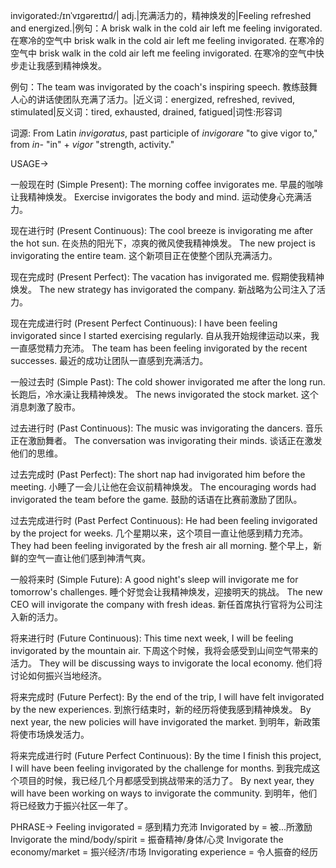 invigorated:/ɪnˈvɪɡəreɪtɪd/| adj.|充满活力的，精神焕发的|Feeling refreshed and energized.|例句：A brisk walk in the cold air left me feeling invigorated. 在寒冷的空气中 brisk walk in the cold air left me feeling invigorated. 在寒冷的空气中 brisk walk in the cold air left me feeling invigorated. 在寒冷的空气中快步走让我感到精神焕发。

例句：The team was invigorated by the coach's inspiring speech. 教练鼓舞人心的讲话使团队充满了活力。|近义词：energized, refreshed, revived, stimulated|反义词：tired, exhausted, drained, fatigued|词性:形容词

词源: From Latin *invigoratus*, past participle of *invigorare* "to give vigor to," from *in-* "in" + *vigor* "strength, activity."

USAGE->

一般现在时 (Simple Present):
The morning coffee invigorates me. 早晨的咖啡让我精神焕发。
Exercise invigorates the body and mind. 运动使身心充满活力。

现在进行时 (Present Continuous):
The cool breeze is invigorating me after the hot sun.  在炎热的阳光下，凉爽的微风使我精神焕发。
The new project is invigorating the entire team.  这个新项目正在使整个团队充满活力。

现在完成时 (Present Perfect):
The vacation has invigorated me. 假期使我精神焕发。
The new strategy has invigorated the company. 新战略为公司注入了活力。

现在完成进行时 (Present Perfect Continuous):
I have been feeling invigorated since I started exercising regularly. 自从我开始规律运动以来，我一直感觉精力充沛。
The team has been feeling invigorated by the recent successes. 最近的成功让团队一直感到充满活力。

一般过去时 (Simple Past):
The cold shower invigorated me after the long run. 长跑后，冷水澡让我精神焕发。
The news invigorated the stock market.  这个消息刺激了股市。

过去进行时 (Past Continuous):
The music was invigorating the dancers.  音乐正在激励舞者。
The conversation was invigorating their minds.  谈话正在激发他们的思维。

过去完成时 (Past Perfect):
The short nap had invigorated him before the meeting.  小睡了一会儿让他在会议前精神焕发。
The encouraging words had invigorated the team before the game. 鼓励的话语在比赛前激励了团队。

过去完成进行时 (Past Perfect Continuous):
He had been feeling invigorated by the project for weeks.  几个星期以来，这个项目一直让他感到精力充沛。
They had been feeling invigorated by the fresh air all morning.  整个早上，新鲜的空气一直让他们感到神清气爽。

一般将来时 (Simple Future):
A good night's sleep will invigorate me for tomorrow's challenges.  睡个好觉会让我精神焕发，迎接明天的挑战。
The new CEO will invigorate the company with fresh ideas.  新任首席执行官将为公司注入新的活力。

将来进行时 (Future Continuous):
This time next week, I will be feeling invigorated by the mountain air.  下周这个时候，我将会感受到山间空气带来的活力。
They will be discussing ways to invigorate the local economy.  他们将讨论如何振兴当地经济。

将来完成时 (Future Perfect):
By the end of the trip, I will have felt invigorated by the new experiences.  到旅行结束时，新的经历将使我感到精神焕发。
By next year, the new policies will have invigorated the market.  到明年，新政策将使市场焕发活力。

将来完成进行时 (Future Perfect Continuous):
By the time I finish this project, I will have been feeling invigorated by the challenge for months.  到我完成这个项目的时候，我已经几个月都感受到挑战带来的活力了。
By next year, they will have been working on ways to invigorate the community.  到明年，他们将已经致力于振兴社区一年了。



PHRASE->
Feeling invigorated = 感到精力充沛
Invigorated by = 被...所激励
Invigorate the mind/body/spirit = 振奋精神/身体/心灵
Invigorate the economy/market = 振兴经济/市场
Invigorating experience = 令人振奋的经历
